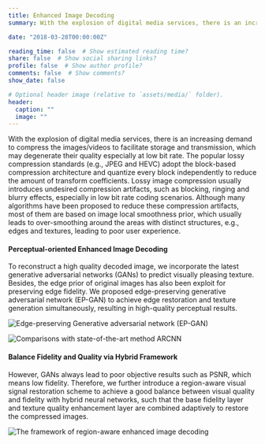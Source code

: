 ```yaml
---
title: Enhanced Image Decoding
summary: With the explosion of digital media services, there is an increasing demand to compress the images/videos to facilitate storage and transmission, which may degenerate their quality especially at low bit rate. The popular lossy compression standards (e.g., JPEG and HEVC) adopt the block-based compression architecture and quantize every block independently to reduce the amount of transform coefficients. Lossy image compression usually introduces undesired compression artifacts, such as blocking, ringing and blurry effects, especially in low bit rate coding scenarios. Although many algorithms have been proposed to reduce these compression artifacts, most of them are based on image local smoothness prior, which usually leads to over-smoothing around the areas with distinct structures, e.g., edges and textures, leading to poor user experience.

date: "2018-03-28T00:00:00Z"

reading_time: false  # Show estimated reading time?
share: false  # Show social sharing links?
profile: false  # Show author profile?
comments: false  # Show comments?
show_date: false

# Optional header image (relative to `assets/media/` folder).
header:
  caption: ""
  image: ""
---
```


With the explosion of digital media services, there is an increasing demand to compress the images/videos to facilitate storage and transmission, which may degenerate their quality especially at low bit rate. The popular lossy compression standards (e.g., JPEG and HEVC) adopt the block-based compression architecture and quantize every block independently to reduce the amount of transform coefficients. Lossy image compression usually introduces undesired compression artifacts, such as blocking, ringing and blurry effects, especially in low bit rate coding scenarios. Although many algorithms have been proposed to reduce these compression artifacts, most of them are based on image local smoothness prior, which usually leads to over-smoothing around the areas with distinct structures, e.g., edges and textures, leading to poor user experience.
 
#### Perceptual-oriented Enhanced Image Decoding
To reconstruct a high quality decoded image, we incorporate the latest generative adversarial networks (GANs) to predict visually pleasing texture. Besides, the edge prior of original images has also been exploit for preserving edge fidelity. We proposed edge-preserving generative adversarial network (EP-GAN) to achieve edge restoration and texture generation simultaneously, resulting in high-quality perceptual results.  
 

![Edge-preserving Generative adversarial network (EP-GAN)](ep-gan.png "Edge-preserving Generative adversarial network (EP-GAN)")
 
![Comparisons with state-of-the-art method ARCNN](ep-gan_cmp.jpg "Comparisons with state-of-the-art method ARCNN")
 
#### Balance Fidelity and Quality via Hybrid Framework

However, GANs always lead to poor objective results such as PSNR, which means low fidelity. Therefore, we further introduce a region-aware visual signal restoration scheme to achieve a good balance between visual quality and fidelity with hybrid neural networks, such that the base fidelity layer and texture quality enhancement layer are combined adaptively to restore the compressed images.

![The framework of region-aware enhanced image decoding](regin-aware-gan.png "The framework of region-aware enhanced image decoding")
